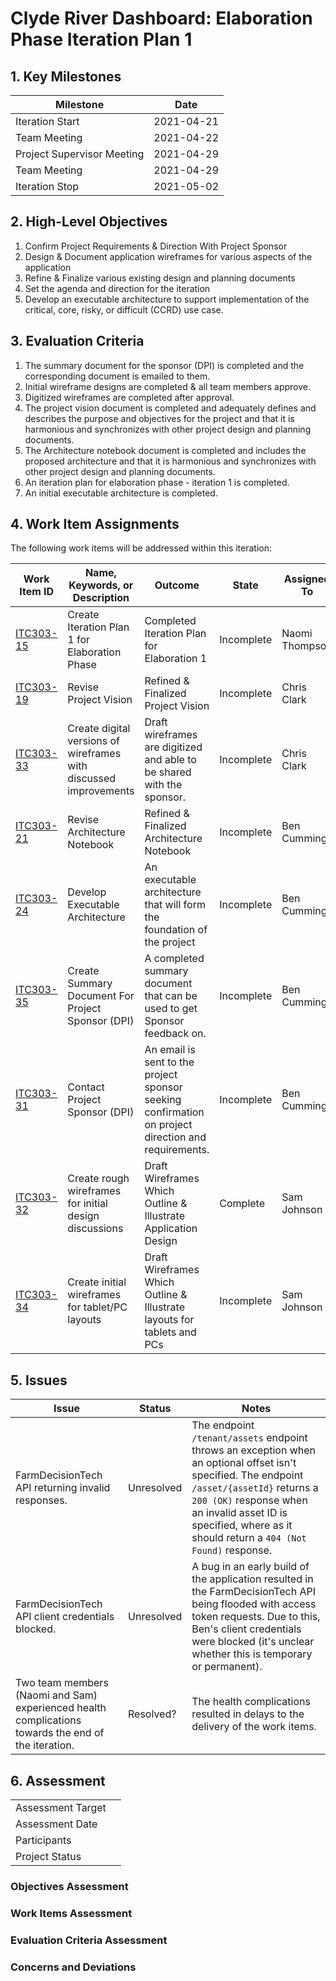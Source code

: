 # Clyde River Dashboard: Elaboration Phase Iteration Plan 1

## 1. Key Milestones

| **Milestone**              | **Date**   |
| -------------------------- | ---------- |
| Iteration Start            | 2021-04-21 |
| Team Meeting               | 2021-04-22 |
| Project Supervisor Meeting | 2021-04-29 |
| Team Meeting               | 2021-04-29 |
| Iteration Stop             | 2021-05-02 |

## 2. High-Level Objectives

1. Confirm Project Requirements & Direction With Project Sponsor
2. Design & Document application wireframes for various aspects of the application
3. Refine & Finalize various existing design and planning documents
4. Set the agenda and direction for the iteration
5. Develop an executable architecture to support implementation of the critical, core, risky, or difficult (CCRD) use case.

## 3. Evaluation Criteria

1. The summary document for the sponsor (DPI) is completed and the corresponding document is emailed to them.
2. Initial wireframe designs are completed & all team members approve.
3. Digitized wireframes are completed after approval.
4. The project vision document is completed and adequately defines and describes the purpose and objectives for the project and that it is harmonious and synchronizes with other project design and planning documents.
5. The Architecture notebook document is completed and includes the proposed architecture and that it is harmonious and synchronizes with other project design and planning documents.
6. An iteration plan for elaboration phase - iteration 1 is completed.
7. An initial executable architecture is completed.

## 4. Work Item Assignments

The following work items will be addressed within this iteration:

| **Work Item ID**                                             | **Name, Keywords, or Description**                           | **Outcome**                                                  | **State**  | **Assigned To** | **Estimated Hours** | **Hours Worked** | **Estimated Hours Remaining** |
| ------------------------------------------------------------ | ------------------------------------------------------------ | ------------------------------------------------------------ | ---------- | --------------- | ------------------- | ---------------- | ----------------------------- |
| [ITC303-15](https://chris-clark327.atlassian.net/browse/ITC303-15) | Create Iteration Plan 1 for Elaboration Phase                | Completed Iteration Plan for Elaboration 1                   | Incomplete | Naomi Thompson  | 5                   | 2                | 3                             |
| [ITC303-19](https://chris-clark327.atlassian.net/browse/ITC303-19) | Revise Project Vision                                        | Refined & Finalized Project Vision                           | Incomplete | Chris Clark     | 25                  | 0                | 25                            |
| [ITC303-33](https://chris-clark327.atlassian.net/browse/ITC303-33) | Create digital versions of wireframes with discussed improvements | Draft wireframes are digitized and able to be shared with the sponsor. | Incomplete | Chris Clark     | 10                  | 0                | 10                            |
| [ITC303-21](https://chris-clark327.atlassian.net/browse/ITC303-21) | Revise Architecture Notebook                                 | Refined & Finalized Architecture Notebook                    | Incomplete | Ben Cummings    | 35                  | 0                | 35                            |
| [ITC303-24](https://chris-clark327.atlassian.net/browse/ITC303-24) | Develop Executable Architecture                              | An executable architecture that will form the foundation of the project | Incomplete | Ben Cummings    | 25                  | 0                | 25                            |
| [ITC303-35](https://chris-clark327.atlassian.net/browse/ITC303-35) | Create Summary Document For Project Sponsor (DPI)            | A completed summary document that can be used to get Sponsor feedback on. | Incomplete | Ben Cummings    | 7                   | 0                | 7                             |
| [ITC303-31](https://chris-clark327.atlassian.net/browse/ITC303-31) | Contact Project Sponsor (DPI)                                | An email is sent to the project sponsor seeking confirmation on project direction and requirements. | Incomplete | Ben Cummings    | 2                   | 0                | 2                             |
| [ITC303-32](https://chris-clark327.atlassian.net/browse/ITC303-32) | Create rough wireframes for initial design discussions       | Draft Wireframes Which Outline & Illustrate Application Design | Complete   | Sam Johnson     | 10                  | 6                | 0                             |
| [ITC303-34](https://chris-clark327.atlassian.net/browse/ITC303-34) | Create initial wireframes for tablet/PC layouts              | Draft Wireframes Which Outline & Illustrate layouts for tablets and PCs | Incomplete | Sam Johnson     | 10                  | 0                | 10                            |

## 5. Issues

| **Issue**                                                    | **Status** | **Notes**                                                    |
| ------------------------------------------------------------ | ---------- | ------------------------------------------------------------ |
| FarmDecisionTech API returning invalid responses.            | Unresolved | The endpoint `/tenant/assets` endpoint throws an exception when an optional offset isn't specified. The endpoint `/asset/{assetId}` returns a `200 (OK)` response when an invalid asset ID is specified, where as it should return a `404 (Not Found)` response. |
| FarmDecisionTech API client credentials blocked.             | Unresolved | A bug in an early build of the application resulted in the  FarmDecisionTech API being flooded with access token requests. Due to  this, Ben's client credentials were blocked (it's unclear whether this  is temporary or permanent). |
| Two team members (Naomi and Sam) experienced health complications towards the end of the iteration. | Resolved?  | The health complications resulted in delays to the delivery of the work items. |

## 6. Assessment

|                   |      |
| ----------------- | ---- |
| Assessment Target |      |
| Assessment Date   |      |
| Participants      |      |
| Project Status    |      |

### Objectives Assessment



### Work Items Assessment



### Evaluation Criteria Assessment



### Concerns and Deviations

